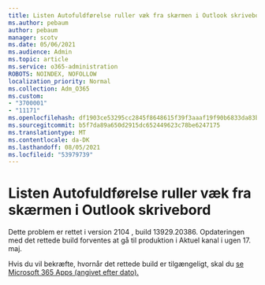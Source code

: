 ```yaml
---
title: Listen Autofuldførelse ruller væk fra skærmen i Outlook skrivebord
ms.author: pebaum
author: pebaum
manager: scotv
ms.date: 05/06/2021
ms.audience: Admin
ms.topic: article
ms.service: o365-administration
ROBOTS: NOINDEX, NOFOLLOW
localization_priority: Normal
ms.collection: Adm_O365
ms.custom:
- "3700001"
- "11171"
ms.openlocfilehash: df1903ce53295cc2845f8648615f39f3aaaf19f90b6833da83b27ba836e44d4e
ms.sourcegitcommit: b5f7da89a650d2915dc652449623c78be6247175
ms.translationtype: MT
ms.contentlocale: da-DK
ms.lasthandoff: 08/05/2021
ms.locfileid: "53979739"
---
```

# <a name="autocomplete-list-scrolls-off-the-screen-in-outlook-desktop"></a>Listen Autofuldførelse ruller væk fra skærmen i Outlook skrivebord

Dette problem er rettet i version 2104 , build 13929.20386. Opdateringen med det rettede build forventes at gå til produktion i Aktuel kanal i ugen 17. maj. 

Hvis du vil bekræfte, hvornår det rettede build er tilgængeligt, skal du [se Microsoft 365 Apps (angivet efter dato).](/officeupdates/update-history-microsoft365-apps-by-date)